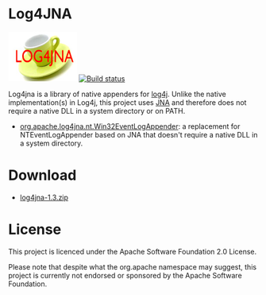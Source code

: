 Log4JNA
=======

![Log4JNA](https://github.com/dblock/log4jna/raw/master/log4jna.jpg?raw=true "Log4JNA") [![Build status](https://ci.appveyor.com/api/projects/status/dre9sl70e8wegiti/branch/maven-conversion?svg=true)](https://ci.appveyor.com/project/claudiow/log4jna/branch/maven-conversion)

Log4jna is a library of native appenders for [log4j](http://logging.apache.org/log4j/). Unlike the native implementation(s) in Log4j, this project uses [JNA](http://github.com/twall/jna) and therefore does not require a native DLL in a system directory or on PATH.

* [org.apache.log4jna.nt.Win32EventLogAppender](doc/org.apache.log4jna.nt.Win32EventLogAppender.md): a replacement for NTEventLogAppender based on JNA that doesn't require a native DLL in a system directory.

Download
========

* [log4jna-1.3.zip](http://code.dblock.org/downloads/log4jna/log4jna-1.3.zip)

License
=======

This project is licenced under the Apache Software Foundation 2.0 License.

Please note that despite what the org.apache namespace may suggest, this project is currently not endorsed or sponsored by the Apache Software Foundation.
